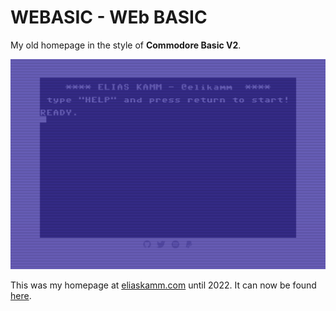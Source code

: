 # WEBASIC - WEb BASIC

My old homepage in the style of **Commodore Basic V2**.

![Preview](preview.png)

This was my homepage at [eliaskamm.com](https://eliaskamm.com/) until 2022. It can now be found [here](https://elikamm.github.io/WEBASIC/).
